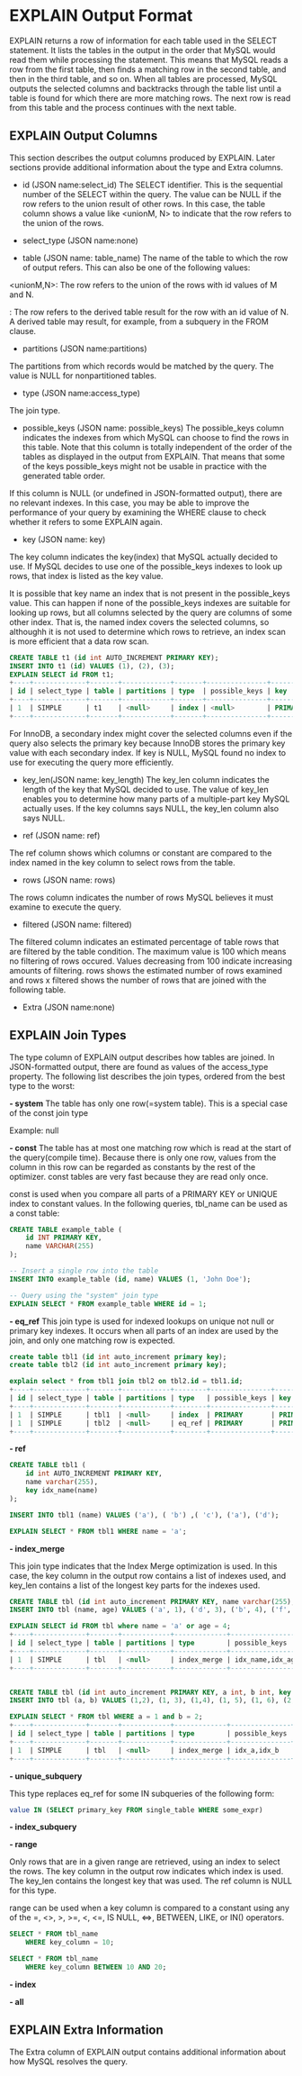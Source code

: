 # EXPLAIN Output Format

EXPLAIN returns a row of information for each table used in the SELECT statement. It lists the tables in the output in the order that MySQL would read them while processing the statement. This means that MySQL reads a row from the first table, then finds a matching row in the second table, and then in the third table, and so on. When all tables are processed, MySQL outputs the selected columns and backtracks through the table list until a table is found for which 
there are more matching rows. The next row is read from this table and the process continues with the next table.

## EXPLAIN Output Columns

This section describes the output columns produced by EXPLAIN. Later sections provide additional information about the type and Extra columns.

- id (JSON name:select_id)
The SELECT identifier. This is the sequential number of the SELECT within the query. The value can be NULL if the row refers to the union result of other rows. In this case, the table column shows a value like <unionM, N> to indicate that the row refers to the union of the rows.

- select_type (JSON name:none)

- table (JSON name: table_name)
The name of the table to which the row of output refers. This can also be one of the following values:

<unionM,N>: The row refers to the union of the rows with id values of M and N.

<derivedN>: The row refers to the derived table result for the row with an id value of N. A derived table may result, for example, from a subquery in the FROM clause.

- partitions (JSON name:partitions)

The partitions from which records would be matched by the query. The value is NULL for nonpartitioned tables.

- type (JSON name:access_type)

The join type.

- possible_keys (JSON name: possible_keys)
The possible_keys column indicates the indexes from which MySQL can choose to find the rows in this table. Note that this column is totally independent of the order of the tables as displayed in the output from EXPLAIN. That means that some of the keys possible_keys might not be usable in practice with the generated table order.

If this column is NULL (or undefined in JSON-formatted output), there are no relevant indexes. In this case, you may be able to improve the performance of your query by examining the WHERE clause to check whether it refers to some EXPLAIN again.

- key (JSON name: key)

The key column indicates the key(index) that MySQL actually decided to use. If MySQL decides to use one of the possible_keys indexes to look up rows, that index is listed as the key value.

It is possible that key name an index that is not present in the possible_keys value. This can happen if none of the possible_keys indexes are suitable for looking up rows, but all columns selected by the query are columns of some other index. That is, the named index covers the selected columns, so althoughh it is not used to determine which rows to retrieve, an index scan is more efficient that a data row scan.

```sql
CREATE TABLE t1 (id int AUTO_INCREMENT PRIMARY KEY);
INSERT INTO t1 (id) VALUES (1), (2), (3);
EXPLAIN SELECT id FROM t1;
+----+-------------+-------+------------+-------+---------------+---------+---------+--------+------+----------+-------------+
| id | select_type | table | partitions | type  | possible_keys | key     | key_len | ref    | rows | filtered | Extra       |
+----+-------------+-------+------------+-------+---------------+---------+---------+--------+------+----------+-------------+
| 1  | SIMPLE      | t1    | <null>     | index | <null>        | PRIMARY | 4       | <null> | 3    | 100.0    | Using index |
+----+-------------+-------+------------+-------+---------------+---------+---------+--------+------+----------+-------------+
```

For InnoDB, a secondary index might cover the selected columns even if the query also selects the primary key because InnoDB stores the primary key value with each secondary index. If key is NULL, MySQL found no index to use for executing the query more efficiently.

- key_len(JSON name: key_length)
The key_len column indicates the length of the key that MySQL decided to use. The value of key_len enables you to determine how many parts of a multiple-part key MySQL actually uses. If the key columns says NULL, the key_len column also says NULL.

- ref (JSON name: ref)

The ref column shows which columns or constant are compared to the index named in the key column to select rows from the table.

- rows (JSON name: rows)

The rows column indicates the number of rows MySQL believes it must examine to execute the query.

- filtered (JSON name: filtered)

The filtered column indicates an estimated percentage of table rows that are filtered by the table condition. The maximum value is 100 which means no filtering of rows occured. Values decreasing from 100 indicate increasing amounts of filtering. rows shows the estimated number of rows examined and rows x filtered shows the number of rows that are joined with the following table.

- Extra (JSON name:none)

## EXPLAIN Join Types

The type column of EXPLAIN output describes how tables are joined. In JSON-formatted output, there are found as values of the access_type property. The following list describes the join types, ordered from the best type to the worst: 

**- system**
The table has only one row(=system table). This is a special case of the const join type

Example: null

**- const**
The table has at most one matching row which is read at the start of the query(compile time). Because there is only one row, values from the column in this row can be regarded as constants by the rest of the optimizer. const tables are very fast because they are read only once.

const is used when you compare all parts of a PRIMARY KEY or UNIQUE index to constant values. In the following queries, tbl_name can be used as a const table:

```sql
CREATE TABLE example_table (
    id INT PRIMARY KEY,
    name VARCHAR(255)
);

-- Insert a single row into the table
INSERT INTO example_table (id, name) VALUES (1, 'John Doe');

-- Query using the "system" join type
EXPLAIN SELECT * FROM example_table WHERE id = 1;
```

**- eq_ref**
This join type is used for indexed lookups on unique not null or primary key indexes. It occurs when all parts of an index are used by the join, and only one matching row is expected.

```sql
create table tbl1 (id int auto_increment primary key);
create table tbl2 (id int auto_increment primary key);

explain select * from tbl1 join tbl2 on tbl2.id = tbl1.id;
+----+-------------+-------+------------+--------+---------------+---------+---------+-----------------------+------+----------+-------------+
| id | select_type | table | partitions | type   | possible_keys | key     | key_len | ref                   | rows | filtered | Extra       |
+----+-------------+-------+------------+--------+---------------+---------+---------+-----------------------+------+----------+-------------+
| 1  | SIMPLE      | tbl1  | <null>     | index  | PRIMARY       | PRIMARY | 4       | <null>                | 3    | 100.0    | Using index |
| 1  | SIMPLE      | tbl2  | <null>     | eq_ref | PRIMARY       | PRIMARY | 4       | learn_explain.tbl1.id | 1    | 100.0    | Using index |
+----+-------------+-------+------------+--------+---------------+---------+---------+-----------------------+------+----------+-------------+
```

**- ref**

```sql
CREATE TABLE tbl1 (
    id int AUTO_INCREMENT PRIMARY KEY,
    name varchar(255), 
    key idx_name(name)
);

INSERT INTO tbl1 (name) VALUES ('a'), ( 'b') ,( 'c'), ('a'), ('d');

EXPLAIN SELECT * FROM tbl1 WHERE name = 'a';
```

**- index_merge**

This join type indicates that the Index Merge optimization is used. In this case, the key column in the output row contains a list of indexes used, and key_len contains a list of the longest key parts for the indexes used.

```sql
CREATE TABLE tbl (id int auto_increment PRIMARY KEY, name varchar(255), age int, key idx_name(name), key idx_age(age));
INSERT INTO tbl (name, age) VALUES ('a', 1), ('d', 3), ('b', 4), ('f', 10), ('a', 12), ('b', 11);

EXPLAIN SELECT id FROM tbl where name = 'a' or age = 4;
+----+-------------+-------+------------+-------------+------------------+------------------+---------+--------+------+----------+--------------------------------------------+
| id | select_type | table | partitions | type        | possible_keys    | key              | key_len | ref    | rows | filtered | Extra                                      |
+----+-------------+-------+------------+-------------+------------------+------------------+---------+--------+------+----------+--------------------------------------------+
| 1  | SIMPLE      | tbl   | <null>     | index_merge | idx_name,idx_age | idx_name,idx_age | 1023,5  | <null> | 3    | 100.0    | Using union(idx_name,idx_age); Using where |
+----+-------------+-------+------------+-------------+------------------+------------------+---------+--------+------+----------+--------------------------------------------+


CREATE TABLE tbl (id int auto_increment PRIMARY KEY, a int, b int, key idx_a(a), key idx_b(b));
INSERT INTO tbl (a, b) VALUES (1,2), (1, 3), (1,4), (1, 5), (1, 6), (2, 2), (2, 3), (2, 4), (2, 5), (3, 2), (3, 3), (3, 4), (3, 5), (4, 2), (4, 3), (4, 5);

EXPLAIN SELECT * FROM tbl WHERE a = 1 and b = 2;
+----+-------------+-------+------------+-------------+---------------+-------------+---------+--------+------+----------+--------------------------------------------------------+
| id | select_type | table | partitions | type        | possible_keys | key         | key_len | ref    | rows | filtered | Extra                                                  |
+----+-------------+-------+------------+-------------+---------------+-------------+---------+--------+------+----------+--------------------------------------------------------+
| 1  | SIMPLE      | tbl   | <null>     | index_merge | idx_a,idx_b   | idx_b,idx_a | 5,5     | <null> | 1    | 80.0     | Using intersect(idx_b,idx_a); Using where; Using index |
+----+-------------+-------+------------+-------------+---------------+-------------+---------+--------+------+----------+--------------------------------------------------------+
```

**- unique_subquery**

This type replaces eq_ref for some IN subqueries of the following form:

```sql
value IN (SELECT primary_key FROM single_table WHERE some_expr)
```

**- index_subquery**

**- range**

Only rows that are in a given range are retrieved, using an index to select the rows. The key column in the output row indicates which index is used. The key_len contains the longest key that was used. The ref column is NULL for this type.

range can be used when a key column is compared to a constant using any of the =, <>, >, >=, <, <=, IS NULL, <=>, BETWEEN, LIKE, or IN() operators.

```sql
SELECT * FROM tbl_name
    WHERE key_column = 10;

SELECT * FROM tbl_name
    WHERE key_column BETWEEN 10 AND 20;
```

**- index**

**- all**

## EXPLAIN Extra Information

The Extra column of EXPLAIN output contains additional information about how MySQL resolves the query.
